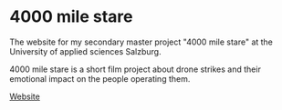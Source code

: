 4000 mile stare
====

The website for my secondary master project "4000 mile stare" at the University of applied sciences Salzburg.

4000 mile stare is a short film project about drone strikes and their emotional impact on the people operating them.

[Website](http://4000milestare.com)
